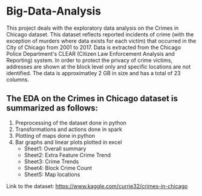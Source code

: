 # Big-Data-Analysis

This project deals with the exploratory data analysis on the Crimes in Chicago dataset. This dataset reflects reported incidents of crime (with the exception of murders where data exists for each victim) that occurred in the City of Chicago from 2001 to 2017. Data is extracted from the Chicago Police Department's CLEAR (Citizen Law Enforcement Analysis and Reporting) system. In order to protect the privacy of crime victims, addresses are shown at the block level only and specific locations are not identified. The data is approximatley 2 GB in size and has a total of 23 columns. 

## The EDA on the Crimes in Chicago dataset is summarized as follows:
1. Preprocessing of the dataset done in python 
3. Transformations and actions done in spark
4. Plotting of maps done in python 
5. Bar graphs and linear plots plotted in excel
   - Sheet1: Overall summary
   - Sheet2: Extra Feature Crime Trend
   - Sheet3: Crime Trends
   - Sheet4: Block Crime Count
   - Sheet5: Map locations

Link to the dataset: https://www.kaggle.com/currie32/crimes-in-chicago 
